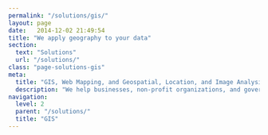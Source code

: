```yaml
---
permalink: "/solutions/gis/"
layout: page
date:   2014-12-02 21:49:54
title: "We apply geography to your data"
section: 
  text: "Solutions"
  url: "/solutions/"
class: "page-solutions-gis"
meta:
  title: "GIS, Web Mapping, and Geospatial, Location, and Image Analysis"
  description: "We help businesses, non-profit organizations, and government manage, host, support, and analyze their organization’s data"
navigation:
  level: 2
  parent: "/solutions/"
  title: "GIS"
---
```

